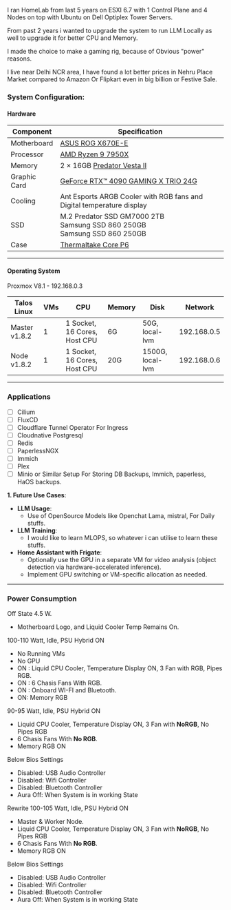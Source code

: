 I ran HomeLab from last 5 years on ESXI 6.7 with 1 Control Plane and 4 Nodes on top with Ubuntu on Dell Optiplex Tower Servers.

From past 2 years i wanted to upgrade the system to run LLM Locally as well to upgrade it for better CPU and Memory.

I made the choice to make a gaming rig, because of Obvious "power" reasons.

I live near Delhi NCR area, I have found a lot better prices in Nehru Place Market compared to Amazon Or Flipkart even in big billion or Festive Sale.

### **System Configuration**:

#### **Hardware**

| **Component** | **Specification**                                                                                                   |
| ------------- | ------------------------------------------------------------------------------------------------------------------- |
| Motherboard   | [ASUS ROG X670E-E](https://rog.asus.com/motherboards/rog-strix/rog-strix-x670e-e-gaming-wifi-model/)                |
| Processor     | [AMD Ryzen 9 7950X](https://www.amd.com/en/products/processors/desktops/ryzen/7000-series/amd-ryzen-9-7950x.html)   |
| Memory        | 2 × 16GB [Predator Vesta II](https://www.predatorstorage.com/products/predator-vesta-ii-7200-mhz-rgb-ram-ddr5.html) |
| Graphic Card  | [GeForce RTX™ 4090 GAMING X TRIO 24G](https://www.msi.com/Graphics-Card/GeForce-RTX-4090-GAMING-X-TRIO-24G)         |
| Cooling       | Ant Esports ARGB Cooler with RGB fans and Digital temperature display                                               |
| SSD           | M.2 Predator SSD GM7000 2TB<br>Samsung SSD 860 250GB<br>Samsung SSD 860 250GB                                       |
| Case          | [Thermaltake Core P6](https://www.thermaltake.com/core-p6-tempered-glass-snow-mid-tower-chassis.html)               |

___
#### **Operating System**

Proxmox V8.1 - 192.168.0.3

| **Talos Linux** | **VMs** | CPU                          | Memory | Disk             | Network     |
| --------------- | ------- | ---------------------------- | ------ | ---------------- | ----------- |
| Master v1.8.2   | 1       | 1 Socket, 16 Cores, Host CPU | 6G     | 50G, local-lvm   | 192.168.0.5 |
| Node v1.8.2     | 1       | 1 Socket, 16 Cores, Host CPU | 20G    | 1500G, local-lvm | 192.168.0.6 |

---
### Applications

- [ ] Cilium
- [ ] FluxCD
- [ ] Cloudflare Tunnel Operator For Ingress
- [ ] Cloudnative Postgresql
- [ ] Redis
- [ ] PaperlessNGX
- [ ] Immich
- [ ] Plex
- [ ] Minio or Similar Setup For Storing DB Backups, Immich, paperless, HaOS backups.

**1. Future Use Cases**:

- **LLM Usage**:
    - Use of OpenSource Models like Openchat Lama, mistral, For Daily stuffs.
- **LLM Training**:
    - I would like to learn MLOPS, so whatever i can utilise to learn these stuffs.
- **Home Assistant with Frigate**:
    - Optionally use the GPU in a separate VM for video analysis (object detection via hardware-accelerated inference).
    - Implement GPU switching or VM-specific allocation as needed.

---
### Power Consumption

Off State 4.5 W.
- Motherboard Logo, and Liquid Cooler Temp Remains On.

100-110 Watt, Idle, PSU Hybrid ON
- No Running VMs
- No GPU
- ON : Liquid CPU Cooler, Temperature Display ON, 3 Fan with RGB, Pipes RGB.
- ON : 6 Chasis Fans With RGB.
- ON : Onboard WI-FI and Bluetooth.
- ON: Memory RGB


90-95 Watt, Idle, PSU Hybrid ON

- Liquid CPU Cooler,  Temperature Display ON, 3 Fan with **NoRGB**, No Pipes RGB 
- 6 Chasis Fans With **No RGB**.
- Memory RGB ON

Below Bios Settings
- Disabled: USB Audio Controller
- Disabled: Wifi Controller
- Disabled: Bluetooth Controller
- Aura Off: When System is in working State

Rewrite 100-105 Watt, Idle, PSU Hybrid ON
- Master & Worker Node. 
- Liquid CPU Cooler,  Temperature Display ON, 3 Fan with **NoRGB**, No Pipes RGB 
- 6 Chasis Fans With **No RGB**.
- Memory RGB ON

Below Bios Settings
- Disabled: USB Audio Controller
- Disabled: Wifi Controller
- Disabled: Bluetooth Controller
- Aura Off: When System is in working State